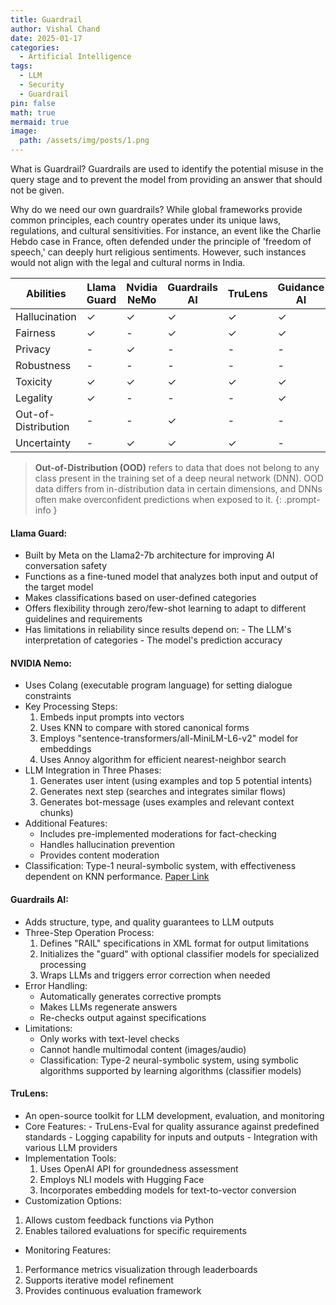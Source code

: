 ```yaml
---
title: Guardrail
author: Vishal Chand
date: 2025-01-17
categories:
  - Artificial Intelligence
tags:
  - LLM
  - Security
  - Guardrail
pin: false
math: true
mermaid: true
image:
  path: /assets/img/posts/1.png
---
```


What is Guardrail? Guardrails are used to identify the potential misuse in the query stage and to prevent the model from providing an answer that should not be given.

Why do we need our own guardrails? While global frameworks provide common principles, each country operates under its unique laws, regulations, and cultural sensitivities. For instance, an event like the Charlie Hebdo case in France, often defended under the principle of 'freedom of speech,' can deeply hurt religious sentiments. However, such instances would not align with the legal and cultural norms in India.

| Abilities           | Llama Guard | Nvidia NeMo | Guardrails AI | TruLens | Guidance AI | LMQL |
| ------------------- | ----------- | ----------- | ------------- | ------- | ----------- | ---- |
| Hallucination       | ✓           | ✓           | ✓             | ✓       | ✓           | ✓    |
| Fairness            | ✓           | -           | ✓             | ✓       | ✓           | -    |
| Privacy             | -           | ✓           | -             | -       | -           | -    |
| Robustness          | -           | -           | -             | -       | -           | -    |
| Toxicity            | ✓           | ✓           | ✓             | ✓       | ✓           | ✓    |
| Legality            | ✓           | -           | -             | -       | ✓           | -    |
| Out-of-Distribution | -           | -           | ✓             | -       | -           | -    |
| Uncertainty         | -           | ✓           | ✓             | ✓       | -           | -    |


> **Out-of-Distribution (OOD)** refers to data that does not belong to any class present in the training set of a deep neural network (DNN). OOD data differs from in-distribution data in certain dimensions, and DNNs often make overconfident predictions when exposed to it.
{: .prompt-info }

#### Llama Guard:
- Built by Meta on the Llama2-7b architecture for improving AI conversation safety
- Functions as a fine-tuned model that analyzes both input and output of the target model
- Makes classifications based on user-defined categories
- Offers flexibility through zero/few-shot learning to adapt to different guidelines and requirements
- Has limitations in reliability since results depend on:
	  -  The LLM's interpretation of categories
	  - The model's prediction accuracy
#### NVIDIA Nemo:
- Uses Colang (executable program language) for setting dialogue constraints
- Key Processing Steps:
  1. Embeds input prompts into vectors
  2. Uses KNN to compare with stored canonical forms
  3. Employs "sentence-transformers/all-MiniLM-L6-v2" model for embeddings
  4. Uses Annoy algorithm for efficient nearest-neighbor search
- LLM Integration in Three Phases:
  1. Generates user intent (using examples and top 5 potential intents)
  2. Generates next step (searches and integrates similar flows)
  3. Generates bot-message (uses examples and relevant context chunks)
- Additional Features:
  - Includes pre-implemented moderations for fact-checking
  - Handles hallucination prevention
  - Provides content moderation
- Classification: Type-1 neural-symbolic system, with effectiveness dependent on KNN performance.
[Paper Link](https://arxiv.org/pdf/2310.10501)
#### Guardrails AI:
- Adds structure, type, and quality guarantees to LLM outputs
- Three-Step Operation Process:
  1. Defines "RAIL" specifications in XML format for output limitations
  2. Initializes the "guard" with optional classifier models for specialized processing
  3. Wraps LLMs and triggers error correction when needed
- Error Handling:
  - Automatically generates corrective prompts
  - Makes LLMs regenerate answers
  - Re-checks output against specifications
- Limitations:
  - Only works with text-level checks
  - Cannot handle multimodal content (images/audio)
  - Classification: Type-2 neural-symbolic system, using symbolic algorithms supported by learning algorithms (classifier models)

#### TruLens:

-  An open-source toolkit for LLM development, evaluation, and monitoring
- Core Features:
	  - TruLens-Eval for quality assurance against predefined standards
	  - Logging capability for inputs and outputs
	  - Integration with various LLM providers
- Implementation Tools:
	1. Uses OpenAI API for groundedness assessment
	2. Employs NLI models with Hugging Face
	3. Incorporates embedding models for text-to-vector conversion
- Customization Options:
1. Allows custom feedback functions via Python
2. Enables tailored evaluations for specific requirements
- Monitoring Features:
 1. Performance metrics visualization through leaderboards
  2. Supports iterative model refinement
  3. Provides continuous evaluation framework








